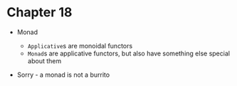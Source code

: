 # Chapter 18

- Monad
    - `Applicative`s are monoidal functors
    - `Monad`s are applicative functors, but also have something else special
      about them

- Sorry - a monad is not a burrito
